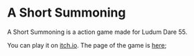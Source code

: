 # A Short Summoning
A Short Summoning is a action game made for Ludum Dare 55.

You can play it on [itch.io](https://m039.itch.io/a-short-summoning). The page of the game is [here](https://ldjam.com/events/ludum-dare/55/a-short-summoning);
